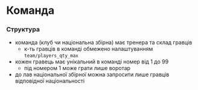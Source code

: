 
# Команда


### Структура
* команда (клуб чи національна збірна) має тренера та склад гравців
  * к-ть гравців в команді обмежено налаштуванням `team/players_qty_max`
* кожен гравець має унікальний в команді номер від 1 до 99
  * під номером 1 може грати лише воротар
* до лав національної збірної можна запросити лише гравців відповідної національності

